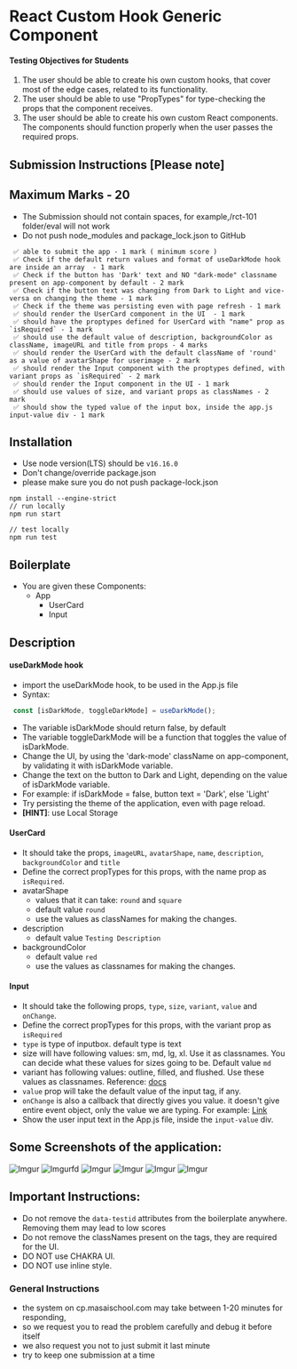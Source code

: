 # React Custom Hook Generic Component

#### Testing Objectives for Students

1. The user should be able to create his own custom hooks, that cover most of the edge cases, related to its functionality.
2. The user should be able to use "PropTypes" for type-checking the props that the component receives.
3. The user should be able to create his own custom React components. The components should function properly when the user passes the required props.

## Submission Instructions [Please note]

## Maximum Marks - 20

- The Submission should not contain spaces, for example,/rct-101 folder/eval will not work
- Do not push node_modules and package_lock.json to GitHub

```
 ✅ able to submit the app - 1 mark ( minimum score )
 ✅ Check if the default return values and format of useDarkMode hook are inside an array  - 1 mark
 ✅ Check if the button has 'Dark' text and NO "dark-mode" classname present on app-component by default - 2 mark
 ✅ Check if the button text was changing from Dark to Light and vice-versa on changing the theme - 1 mark
 ✅ Check if the theme was persisting even with page refresh - 1 mark
 ✅ should render the UserCard component in the UI  - 1 mark
 ✅ should have the proptypes defined for UserCard with "name" prop as `isRequired` - 1 mark
 ✅ should use the default value of description, backgroundColor as className, imageURL and title from props - 4 marks
 ✅ should render the UserCard with the default className of 'round' as a value of avatarShape for userimage - 2 mark
 ✅ should render the Input component with the proptypes defined, with variant props as `isRequired` - 2 mark
 ✅ should render the Input component in the UI - 1 mark
 ✅ should use values of size, and variant props as classNames - 2 mark
 ✅ should show the typed value of the input box, inside the app.js input-value div - 1 mark
```

## Installation
- Use node version(LTS) should be `v16.16.0`
- Don't change/override package.json
- please make sure you do not push package-lock.json

```
npm install --engine-strict
// run locally
npm run start

// test locally
npm run test

```

## Boilerplate

- You are given these Components:
  - App
    - UserCard
    - Input

## Description

#### useDarkMode hook

- import the useDarkMode hook, to be used in the App.js file
- Syntax:

```JavaScript
 const [isDarkMode, toggleDarkMode] = useDarkMode();
```

- The variable isDarkMode should return false, by default
- The variable toggleDarkMode will be a function that toggles the value of isDarkMode.
- Change the UI, by using the 'dark-mode' className on app-component, by validating it with isDarkMode variable.
- Change the text on the button to Dark and Light, depending on the value of isDarkMode variable.
- For example: if isDarkMode = false, button text = 'Dark', else 'Light'
- Try persisting the theme of the application, even with page reload.
- **[HINT]**: use Local Storage

#### UserCard

- It should take the props, `imageURL`, `avatarShape`, `name`, `description`, `backgroundColor` and `title`
- Define the correct propTypes for this props, with the name prop as `isRequired`.
- avatarShape
  - values that it can take: `round` and `square`
  - default value `round`
  - use the values as classNames for making the changes.
- description
  - default value `Testing Description`
- backgroundColor
  - default value `red`
  - use the values as classnames for making the changes.

#### Input

- It should take the following props, `type`, `size`, `variant`, `value` and `onChange`.
- Define the correct propTypes for this props, with the variant prop as `isRequired`
- `type` is type of inputbox. default type is text
- size will have following values: sm, md, lg, xl. Use it as classnames. You can decide what these values for sizes going to be. Default value `md`
- variant has following values: outline, filled, and flushed. Use these values as classnames. Reference: [docs](https://chakra-ui.com/docs/components/form/input#changing-the-appearance-of-the-input)
- `value` prop will take the default value of the input tag, if any.
- `onChange` is also a callback that directly gives you value. it doesn't give entire event object, only the value we are typing. For example: [Link](https://chakra-ui.com/docs/components/input/usage#controlled-input)
- Show the user input text in the App.js file, inside the `input-value` div.

## Some Screenshots of the application:

![Imgur](https://i.imgur.com/CuQqQRV.png)
![Imgur](https://i.imgur.com/wUKgDOx.png)fd
![Imgur](https://i.imgur.com/k6dNyLg.png)
![Imgur](https://i.imgur.com/widcbaA.png)
![Imgur](https://i.imgur.com/0nvWfCR.png)
![Imgur](https://i.imgur.com/Uoyl4Gs.png)

## Important Instructions:

- Do not remove the `data-testid` attributes from the boilerplate anywhere. Removing them may lead to low scores
- Do not remove the classNames present on the tags, they are required for the UI.
- DO NOT use CHAKRA UI.
- DO NOT use inline style.

### General Instructions

- the system on cp.masaischool.com may take between 1-20 minutes for responding,
- so we request you to read the problem carefully and debug it before itself
- we also request you not to just submit it last minute
- try to keep one submission at a time
